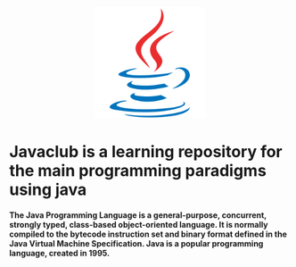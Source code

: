 <p align="center"><img height="200" width="200" src="https://raw.githubusercontent.com/devicons/devicon/master/icons/java/java-original.svg"></p>

# Javaclub is a learning repository for the main programming paradigms using java

#### The Java Programming Language is a general-purpose, concurrent, strongly typed, class-based object-oriented language. It is normally compiled to the bytecode instruction set and binary format defined in the Java Virtual Machine Specification. Java is a popular programming language, created in 1995.
